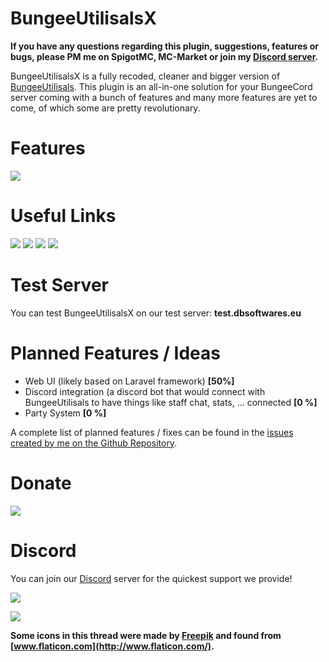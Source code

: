 # BungeeUtilisalsX

**If you have any questions regarding this plugin, suggestions, features or bugs, please PM me on SpigotMC, MC-Market or join my [Discord server](https://discord.dbsoftwares.eu/).**

BungeeUtilisalsX is a fully recoded, cleaner and bigger version of [BungeeUtilisals](https://www.spigotmc.org/resources/bungeeutilisals.7865/). This plugin is an all-in-one solution for your BungeeCord server coming with a bunch of features and many more features are yet to come, of which some are pretty revolutionary.

# Features
![](https://i.imgur.com/W0wxhWk.png)

# Useful Links

[![](https://i.imgur.com/4QxyURe.png)](https://discord.dbsoftwares.eu/)
[![](https://i.imgur.com/l7ys9OG.png)](https://docs.dbsoftwares.eu/BungeeUtilisalsX/)
[![](https://i.imgur.com/krx1GRR.png)](https://docs.dbsoftwares.eu/BungeeUtilisalsX/#/commands)
[![](https://i.imgur.com/oBrmVB8.png)](https://docs.dbsoftwares.eu/BungeeUtilisalsX/#/faq)

# Test Server
You can test BungeeUtilisalsX on our test server: **test.dbsoftwares.eu**

# Planned Features / Ideas
- Web UI (likely based on Laravel framework) **[50%]**
- Discord integration (a discord bot that would connect with BungeeUtilisals to have things like staff chat, stats, ... connected **[0 %]**
- Party System **[0 %]**

A complete list of planned features / fixes can be found in the [issues created by me on the Github Repository](https://github.com/dieterblancke/BungeeUtilisalsX/issues/created_by/dieterblancke).

# Donate

[![](https://i.imgur.com/2t2pOTc.png)](https://www.patreon.com/dbsoftwares)

# Discord
You can join our [Discord](https://discord.dbsoftwares.eu) server for the quickest support we provide!

[![](https://i.imgur.com/YyhmVq0.png)](https://discord.dbsoftwares.eu/)

![](https://bstats.org/signatures/bungeecord/BungeeUtilisalsX.svg)

**Some icons in this thread were made by [Freepik](https://www.freepik.com/home) and found from [www.flaticon.com](http://www.flaticon.com/).**